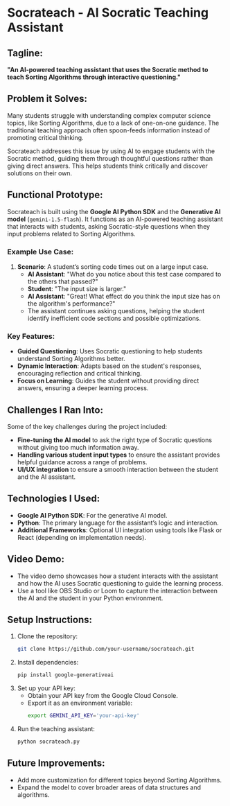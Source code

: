 
# Socrateach - AI Socratic Teaching Assistant

## Tagline:
**"An AI-powered teaching assistant that uses the Socratic method to teach Sorting Algorithms through interactive questioning."**

## Problem it Solves:
Many students struggle with understanding complex computer science topics, like Sorting Algorithms, due to a lack of one-on-one guidance. The traditional teaching approach often spoon-feeds information instead of promoting critical thinking. 

Socrateach addresses this issue by using AI to engage students with the Socratic method, guiding them through thoughtful questions rather than giving direct answers. This helps students think critically and discover solutions on their own.

## Functional Prototype:
Socrateach is built using the **Google AI Python SDK** and the **Generative AI model** (`gemini-1.5-flash`). It functions as an AI-powered teaching assistant that interacts with students, asking Socratic-style questions when they input problems related to Sorting Algorithms.

### Example Use Case:
1. **Scenario**: A student’s sorting code times out on a large input case.
   - **AI Assistant**: "What do you notice about this test case compared to the others that passed?"
   - **Student**: "The input size is larger."
   - **AI Assistant**: "Great! What effect do you think the input size has on the algorithm's performance?"
   - The assistant continues asking questions, helping the student identify inefficient code sections and possible optimizations.

### Key Features:
- **Guided Questioning**: Uses Socratic questioning to help students understand Sorting Algorithms better.
- **Dynamic Interaction**: Adapts based on the student's responses, encouraging reflection and critical thinking.
- **Focus on Learning**: Guides the student without providing direct answers, ensuring a deeper learning process.

## Challenges I Ran Into:
Some of the key challenges during the project included:
- **Fine-tuning the AI model** to ask the right type of Socratic questions without giving too much information away.
- **Handling various student input types** to ensure the assistant provides helpful guidance across a range of problems.
- **UI/UX integration** to ensure a smooth interaction between the student and the AI assistant.

## Technologies I Used:
- **Google AI Python SDK**: For the generative AI model.
- **Python**: The primary language for the assistant’s logic and interaction.
- **Additional Frameworks**: Optional UI integration using tools like Flask or React (depending on implementation needs).

## Video Demo:
- The video demo showcases how a student interacts with the assistant and how the AI uses Socratic questioning to guide the learning process.
- Use a tool like OBS Studio or Loom to capture the interaction between the AI and the student in your Python environment.

## Setup Instructions:
1. Clone the repository:
   ```bash
   git clone https://github.com/your-username/socrateach.git
   ```
2. Install dependencies:
   ```bash
   pip install google-generativeai
   ```
3. Set up your API key:
   - Obtain your API key from the Google Cloud Console.
   - Export it as an environment variable:
     ```bash
     export GEMINI_API_KEY='your-api-key'
     ```
4. Run the teaching assistant:
   ```bash
   python socrateach.py
   ```

## Future Improvements:
- Add more customization for different topics beyond Sorting Algorithms.
- Expand the model to cover broader areas of data structures and algorithms.
